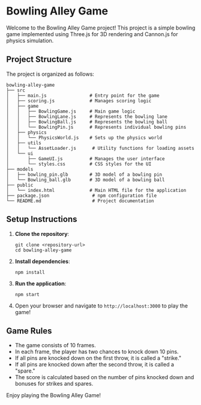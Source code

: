 # Bowling Alley Game

Welcome to the Bowling Alley Game project! This project is a simple bowling game implemented using Three.js for 3D rendering and Cannon.js for physics simulation. 

## Project Structure

The project is organized as follows:

```
bowling-alley-game
├── src
│   ├── main.js                # Entry point for the game
│   ├── scoring.js             # Manages scoring logic
│   ├── game
│   │   ├── BowlingGame.js     # Main game logic
│   │   ├── BowlingLane.js     # Represents the bowling lane
│   │   ├── BowlingBall.js     # Represents the bowling ball
│   │   └── BowlingPin.js      # Represents individual bowling pins
│   ├── physics
│   │   └── PhysicsWorld.js    # Sets up the physics world
│   ├── utils
│   │   └── AssetLoader.js      # Utility functions for loading assets
│   └── ui
│       ├── GameUI.js          # Manages the user interface
│       └── styles.css         # CSS styles for the UI
├── models
│   ├── bowling_pin.glb        # 3D model of a bowling pin
│   └── Bowling_ball.glb       # 3D model of a bowling ball
├── public
│   └── index.html             # Main HTML file for the application
├── package.json                # npm configuration file
└── README.md                   # Project documentation
```

## Setup Instructions

1. **Clone the repository**:
   ```
   git clone <repository-url>
   cd bowling-alley-game
   ```

2. **Install dependencies**:
   ```
   npm install
   ```

3. **Run the application**:
   ```
   npm start
   ```

4. Open your browser and navigate to `http://localhost:3000` to play the game!

## Game Rules

- The game consists of 10 frames.
- In each frame, the player has two chances to knock down 10 pins.
- If all pins are knocked down on the first throw, it is called a "strike."
- If all pins are knocked down after the second throw, it is called a "spare."
- The score is calculated based on the number of pins knocked down and bonuses for strikes and spares.

Enjoy playing the Bowling Alley Game!